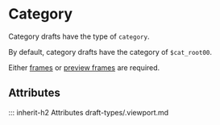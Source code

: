 # Category

Category drafts have the type of `category`.

By default, category drafts have the category of `$cat_root00`.

Either [frames](#frames) or [preview frames](#preview_frames) are required.

## Attributes
::: inherit-h2 Attributes draft-types/.viewport.md
